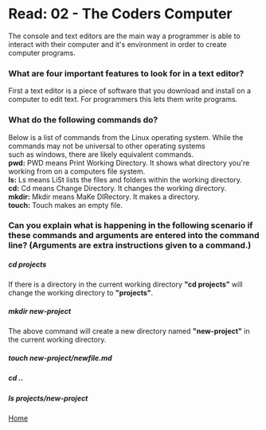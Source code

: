 # Read: 02 - The Coders Computer  
The console and text editors are the main way a programmer is able to interact with their computer and it's environment in order to create computer programs.  

### What are four important features to look for in a text editor?  
First a text editor is a piece of software that you download and install on a computer to edit text. For programmers this lets them write programs.  

### What do the following commands do?  
Below is a list of commands from the Linux operating system. While the commands may not be universal to other operating systems  
such as windows, there are likely equivalent commands.  
**pwd:** PWD means Print Working Directory. It shows what directory you're working from on a computers file system.  
**ls:** Ls means LiSt lists the files and folders within the working directory.  
**cd:** Cd means Change Directory. It changes the working directory.  
**mkdir:** Mkdir means MaKe DIRectory. It makes a directory.  
**touch:** Touch makes an empty file.  
### Can you explain what is happening in the following scenario if these commands and arguments are entered into the command line? (Arguments are extra instructions given to a command.)
##### **cd projects**  
If there is a directory in the current working directory **"cd projects"** will change the working directory to **"projects"**.  
##### **mkdir new-project**  
The above command will create a new directory named **"new-project"** in the current working directory.
##### **touch new-project/newfile.md**
##### **cd ..**
##### **ls projects/new-project**

[Home](README.md)
